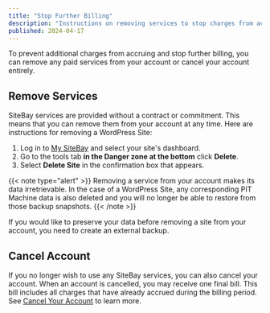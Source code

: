 ```yaml
---
title: "Stop Further Billing"
description: "Instructions on removing services to stop charges from accruing on your SiteBay account."
published: 2024-04-17
---
```


To prevent additional charges from accruing and stop further billing, you can remove any paid services from your account or cancel your account entirely.

## Remove Services

SiteBay services are provided without a contract or commitment. This means that you can remove them from your account at any time. Here are instructions for removing a WordPress Site:

1. Log in to [My SiteBay](https://my.sitebay.org) and select your site's dashboard.
1. Go to the tools tab **in the Danger zone at the bottom** click **Delete**.
1. Select **Delete Site** in the confirmation box that appears.


{{< note type="alert" >}}
Removing a service from your account makes its data irretrievable. In the case of a WordPress Site, any corresponding PIT Machine data is also deleted and you will no longer be able to restore from those backup snapshots.
{{< /note >}}


If you would like to preserve your data before removing a site from your account, you need to create an external backup.

## Cancel Account

If you no longer wish to use any SiteBay services, you can also cancel your account. When an account is cancelled, you may receive one final bill. This bill includes all charges that have already accrued during the billing period. See [Cancel Your Account](/docs/products/platform/accounts/guides/cancel-account/) to learn more.